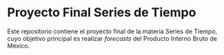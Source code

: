 # Proyecto Final Series de Tiempo

Este repositorio contiene el proyecto final de la materia Series de Tiempo, cuyo objetivo principal es realizar *forecasts* del Producto Interno Bruto de México.
